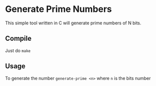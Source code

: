 # Generate Prime Numbers
This simple tool written in C will generate prime numbers of N bits.

## Compile
Just do `make`

## Usage
To generate the number
`generate-prime <n>`
where `n` is the bits number
